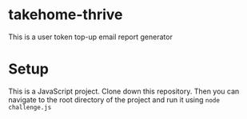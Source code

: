 # takehome-thrive

This is a user token top-up email report generator

# Setup

This is a JavaScript project. Clone down this repository. Then you can navigate to the root directory of the project and run it using `node challenge.js`
